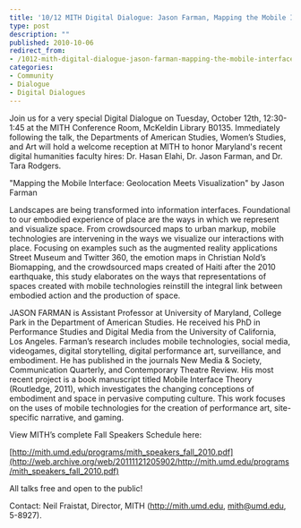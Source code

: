 ```yaml
---
title: '10/12 MITH Digital Dialogue: Jason Farman, Mapping the Mobile Interface: Geolocation Meets Visualization'
type: post
description: ""
published: 2010-10-06
redirect_from: 
- /1012-mith-digital-dialogue-jason-farman-mapping-the-mobile-interface-geolocation-meets-visualization/
categories:
- Community
- Dialogue
- Digital Dialogues
---
```

Join us for a very special Digital Dialogue on Tuesday, October 12th, 12:30-1:45 at the MITH Conference Room, McKeldin Library B0135. Immediately following the talk, the Departments of American Studies, Women’s Studies, and Art will hold a welcome reception at MITH to honor Maryland's recent digital humanities faculty hires: Dr. Hasan Elahi, Dr. Jason Farman, and Dr. Tara Rodgers.

"Mapping the Mobile Interface: Geolocation Meets Visualization" by Jason Farman

Landscapes are being transformed into information interfaces. Foundational to our embodied experience of place are the ways in which we represent and visualize space. From crowdsourced maps to urban markup, mobile technologies are intervening in the ways we visualize our interactions with place. Focusing on examples such as the augmented reality applications Street Museum and Twitter 360, the emotion maps in Christian Nold’s Biomapping, and the crowdsourced maps created of Haiti after the 2010 earthquake, this study elaborates on the ways that representations of spaces created with mobile technologies reinstill the integral link between embodied action and the production of space.

JASON FARMAN is Assistant Professor at University of Maryland, College Park in the Department of American Studies. He received his PhD in Performance Studies and Digital Media from the University of California, Los Angeles. Farman’s research includes mobile technologies, social media, videogames, digital storytelling, digital performance art, surveillance, and embodiment. He has published in the journals New Media & Society, Communication Quarterly, and Contemporary Theatre Review. His most recent project is a book manuscript titled Mobile Interface Theory (Routledge, 2011), which investigates the changing conceptions of embodiment and space in pervasive computing culture. This work focuses on the uses of mobile technologies for the creation of performance art, site-specific narrative, and gaming.

View MITH’s complete Fall Speakers Schedule here:

[http://mith.umd.edu/programs/mith_speakers_fall_2010.pdf](http://web.archive.org/web/20111121205902/http://mith.umd.edu/programs/mith_speakers_fall_2010.pdf)

All talks free and open to the public!

Contact: Neil Fraistat, Director, MITH (<http://mith.umd.edu>, mith@umd.edu, 5-8927).
